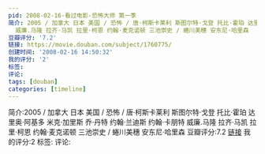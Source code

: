 ```yaml
---
pid: 2008-02-16-看过电影-恐怖大师 第一季
简介: 2005 / 加拿大 日本 美国 / 恐怖 / 唐·柯斯卡莱利 斯图尔特·戈登 托比·霍珀 达里奥·阿基多 米克·加里斯 乔·丹特 约翰·兰迪斯 约翰·卡朋特
  威廉.马隆 拉齐·马凯 拉里·柯恩 约翰·麦克诺顿 三池崇史 / 蜷川美穗 安东尼·哈里森
豆瓣评分: '7.2'
链接: https://movie.douban.com/subject/1760775/
创建时间: '2008-02-16 14:50:32'
我的评分: '2'
标签:
评论:
tags: [douban]
categories: [timeline]
---
```

简介:2005 / 加拿大 日本 美国 / 恐怖 / 唐·柯斯卡莱利 斯图尔特·戈登 托比·霍珀 达里奥·阿基多 米克·加里斯 乔·丹特 约翰·兰迪斯 约翰·卡朋特 威廉.马隆 拉齐·马凯 拉里·柯恩 约翰·麦克诺顿 三池崇史 / 蜷川美穗 安东尼·哈里森
豆瓣评分:7.2
[链接](https://movie.douban.com/subject/1760775/)
我的评分:2
标签:
评论:
